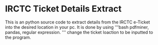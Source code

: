 # IRCTC Ticket Details Extract
This is an python source code to extract details from the IRCTC e-Ticket into the desired location in your pc.
It is done by using
'''bash 
pdfminer, pandas, regular expression.
'''
change the ticket loaction to be inputted to the program.

